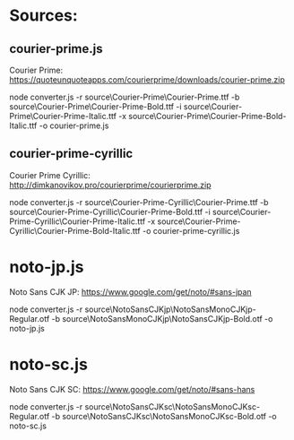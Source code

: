 # Sources:

## courier-prime.js

Courier Prime: https://quoteunquoteapps.com/courierprime/downloads/courier-prime.zip

node converter.js -r source\Courier-Prime\Courier-Prime.ttf -b source\Courier-Prime\Courier-Prime-Bold.ttf -i source\Courier-Prime\Courier-Prime-Italic.ttf -x source\Courier-Prime\Courier-Prime-Bold-Italic.ttf -o courier-prime.js

## courier-prime-cyrillic
Courier Prime Cyrillic: http://dimkanovikov.pro/courierprime/courierprime.zip

node converter.js -r source\Courier-Prime-Cyrillic\Courier-Prime.ttf -b source\Courier-Prime-Cyrillic\Courier-Prime-Bold.ttf -i source\Courier-Prime-Cyrillic\Courier-Prime-Italic.ttf -x source\Courier-Prime-Cyrillic\Courier-Prime-Bold-Italic.ttf -o courier-prime-cyrillic.js

# noto-jp.js

Noto Sans CJK JP: https://www.google.com/get/noto/#sans-jpan

node converter.js -r source\NotoSansCJKjp\NotoSansMonoCJKjp-Regular.otf -b source\NotoSansMonoCJKjp\NotoSansCJKjp-Bold.otf -o noto-jp.js

# noto-sc.js

Noto Sans CJK SC: https://www.google.com/get/noto/#sans-hans

node converter.js -r source\NotoSansCJKsc\NotoSansMonoCJKsc-Regular.otf -b source\NotoSansCJKsc\NotoSansMonoCJKsc-Bold.otf -o noto-sc.js
